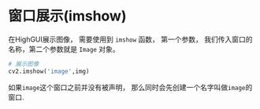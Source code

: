 
# 窗口展示(imshow)

在HighGUI展示图像， 需要使用到 `imshow` 函数， 第一个参数， 我们传入窗口的名称，第二个参数就是 `Image` 对象。

```python
# 展示图像
cv2.imshow('image',img)
```



如果`image`这个窗口之前并没有被声明， 那么同时会先创建一个名字叫做`image`的窗口.
